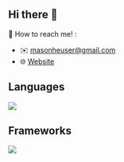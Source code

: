 ## Hi there 👋

<!--
**MasonHeuser/MasonHeuser** is a ✨ _special_ ✨ repository because its `README.md` (this file) appears on your GitHub profile.

Here are some ideas to get you started:

- 🔭 I’m currently working on ...
- 🌱 I’m currently learning ...
- 👯 I’m looking to collaborate on ...
- 🤔 I’m looking for help with ...
- 💬 Ask me about ...
- 📫 How to reach me: ...
- 😄 Pronouns: ...
- ⚡ Fun fact: ...
-->

🤔 How to reach me! :
- :envelope: <a href="mailto:masonheuser@gmail.com">masonheuser@gmail.com</a>
- :globe_with_meridians: <a href="https://masonheuser.com">Website</a>

## Languages
<p align="left">
  <a href="https://skillicons.dev">
    <img src="https://skillicons.dev/icons?i=cs,cpp,php,html,css,js,py" />
  </a>
</p>

## Frameworks
<p align="left">
  <a href="https://skillicons.dev">
    <img src="https://skillicons.dev/icons?i=godot,unity,unreal,vue,react,nextjs,wordpress,tailwind,threejs,mysql,blender,htmx,nodejs" />
  </a>
</p>
